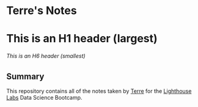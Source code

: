 # Terre's Notes
# This is an H1 header (largest)
###### This is an H6 header (smallest)

## Summary 

This repository contains all of the notes taken by [Terre](https://github.com/Terrele) for the [Lighthouse Labs](https://www.lighthouselabs.ca/) Data Science Bootcamp.